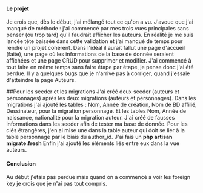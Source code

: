 #### Le projet 

Je crois que, dès le début, j'ai mélangé tout ce qu'on a vu. J'avoue que j'ai manqué de méthode : j'ai commencé par mes trois vues principales sans penser (ou trop tard) qu'il faudrait afficher les auteurs. En réalité je me suis lancée tête baissée dans cette validation et j'ai manqué de temps pour rendre un projet cohérent. 
Dans l'idéal il aurait fallut une page d'accueil (faite), une page où les informations de la base de donnée seraient affichées et une page CRUD pour supprimer et modifier. 
J'ai commencé à tout faire en même temps sans faire étape par étape, je pense donc j'ai été perdue. 
Il y a quelques bugs que je n'arrive pas à corriger, quand j'essaie d'atteindre la page Auteurs.

##Pour les seeder et les migrations
J'ai créé deux seeder (auteurs et personnages) après les deux migrations (auteurs et personnages).
Dans les migrations j'ai ajouté les tables : Nom, Année de création, Nom de BD affilié, Dessinateur, pour la migration personnage. Et les tables Nom, Année de naissance, nationalité pour la migration auteur.
J'ai créé de fausses informations dans les seeder afin de tester ma base de donnée. 
Pour les clés étrangères, j'en ai mise une dans la table auteur qui doit se lier à la table personnage par le biais du author_id. 
J'ai fais un **php artisan migrate:fresh**
Enfin j'ai ajouté les éléments liés entre eux dans la vue auteurs. 

#### Conclusion
Au début j'étais pas perdue mais quand on a commencé à voir les foreign key je crois que je n'ai pas tout compris. 
